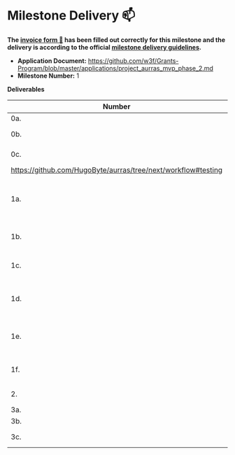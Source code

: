 # Milestone Delivery :mailbox:

**The [invoice form :pencil:](https://docs.google.com/forms/d/e/1FAIpQLSfmNYaoCgrxyhzgoKQ0ynQvnNRoTmgApz9NrMp-hd8mhIiO0A/viewform) has been filled out correctly for this milestone and the delivery is according to the official [milestone delivery guidelines](https://github.com/w3f/Grants-Program/blob/master/docs/milestone-deliverables-guidelines.md).**

- **Application Document:** https://github.com/w3f/Grants-Program/blob/master/applications/project_aurras_mvp_phase_2.md
- **Milestone Number:** 1

**Deliverables**

| Number                                                        | Deliverable                                      | Link                                                                                                                                   | Notes |
| ------------------------------------------------------------- | ------------------------------------------------ | -------------------------------------------------------------------------------------------------------------------------------------- | ----- |
| 0a.                                                           | License                                          | https://github.com/HugoByte/aurras/blob/master/LICENSE                                                                                 |       |
| 0b.                                                           | Documentation                                    | https://github.com/HugoByte/openwhisk-client-rust#usage <br/> https://github.com/HugoByte/aurras/tree/next/workflow/composer#usage     |       |
| 0c.                                                           | Testing Guide                                    | https://github.com/HugoByte/openwhisk-client-rust#test <br/> https://github.com/HugoByte/aurras/tree/next/workflow/composer#test <br/> |
| https://github.com/HugoByte/aurras/tree/next/workflow#testing |                                                  |
| 1a.                                                           | Workflow Composer: Rust OpenWhisk Client Library | https://github.com/HugoByte/openwhisk-client-rust                                                                                      |       |
| 1b.                                                           | Workflow Composer: Composer                      | https://github.com/HugoByte/aurras/tree/next/workflow/composer                                                                         |       |
| 1c.                                                           | Workflow Composer: Pipe                          | https://github.com/HugoByte/aurras/blob/next/workflow/workflow_macro/src/lib.rs#L85                                                    |       |
| 1d.                                                           | Workflow Composer: structured YAML file          | https://github.com/HugoByte/aurras/blob/next/workflow/examples/STRUCTURED_YAML.yaml                                                    |       |
| 1e.                                                           | Workflow Composer: Concat Operator               | https://github.com/HugoByte/aurras/blob/next/workflow/providers/hooks/functions.py#L362                                                |       |
| 1f.                                                           | Workflow Composer: Map Operator                  | https://github.com/HugoByte/aurras/blob/next/workflow/providers/hooks/functions.py#L538                                                |       |
| 2.                                                            | Predefined boiler plate                          | https://github.com/HugoByte/aurras/tree/next/workflow/boilerplate                                                                      |       |
| 3a.                                                           | Flow Provider                                    | https://github.com/HugoByte/aurras/blob/next/workflow/providers/hooks/flow.py                                                          |       |
| 3b.                                                           | Task Provider                                    | https://github.com/HugoByte/aurras/blob/next/workflow/providers/hooks/task.py                                                          |       |
| 3c.                                                           | Workflow Provider                                | https://github.com/HugoByte/aurras/blob/next/workflow/providers/hooks/workflow.py                                                      |       |
